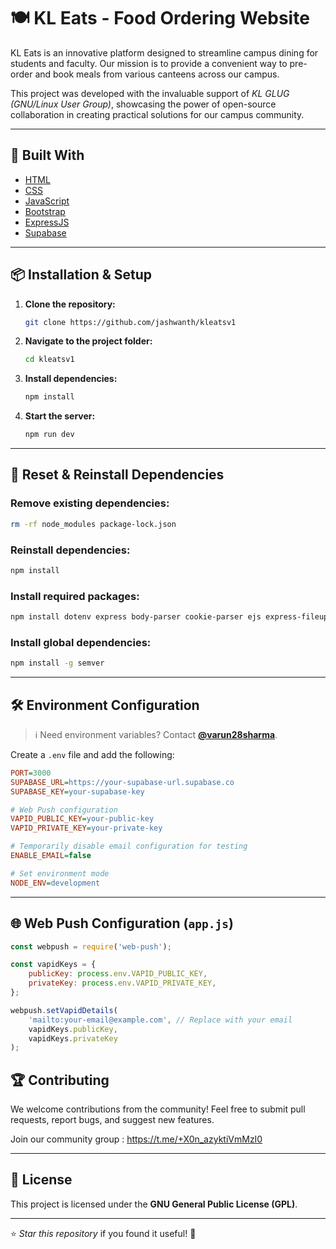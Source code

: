 # 🍽 KL Eats - Food Ordering Website

KL Eats is an innovative platform designed to streamline campus dining for students and faculty. Our mission is to provide a convenient way to pre-order and book meals from various canteens across our campus.

This project was developed with the invaluable support of *KL GLUG (GNU/Linux User Group)*, showcasing the power of open-source collaboration in creating practical solutions for our campus community.

---

## 🚀 Built With

- [HTML](https://www.w3schools.com/html/)
- [CSS](https://www.w3schools.com/css/)
- [JavaScript](https://www.w3schools.com/js/)
- [Bootstrap](https://www.w3schools.com/bootstrap5/index.php)
- [ExpressJS](https://expressjs.com/)
- [Supabase](https://supabase.com/)

---

## 📦 Installation & Setup

1. **Clone the repository:**  
   ```sh
   git clone https://github.com/jashwanth/kleatsv1
   ```
2. **Navigate to the project folder:**  
   ```sh
   cd kleatsv1
   ```
3. **Install dependencies:**  
   ```sh
   npm install
   ```
4. **Start the server:**  
   ```sh
   npm run dev
   ```

---

## 🔄 Reset & Reinstall Dependencies

### Remove existing dependencies:
```sh
rm -rf node_modules package-lock.json
```

### Reinstall dependencies:
```sh
npm install
```

### Install required packages:
```sh
npm install dotenv express body-parser cookie-parser ejs express-fileupload uuid mysql2 nodemailer crypto @supabase/supabase-js path express-session https fs http qrcode axios bcrypt web-push firebase-admin helmet
```

### Install global dependencies:
```sh
npm install -g semver
```

---

## 🛠 Environment Configuration  
> ℹ️ Need environment variables? Contact [**@varun28sharma**](https://github.com/varun28sharma).

Create a `.env` file and add the following:
```ini
PORT=3000
SUPABASE_URL=https://your-supabase-url.supabase.co
SUPABASE_KEY=your-supabase-key

# Web Push configuration
VAPID_PUBLIC_KEY=your-public-key
VAPID_PRIVATE_KEY=your-private-key

# Temporarily disable email configuration for testing
ENABLE_EMAIL=false

# Set environment mode
NODE_ENV=development
```

---

## 🌐 Web Push Configuration (`app.js`)

```js
const webpush = require('web-push');

const vapidKeys = {
    publicKey: process.env.VAPID_PUBLIC_KEY,
    privateKey: process.env.VAPID_PRIVATE_KEY,
};

webpush.setVapidDetails(
    'mailto:your-email@example.com', // Replace with your email
    vapidKeys.publicKey,
    vapidKeys.privateKey
);
```

## 🏆 Contributing

We welcome contributions from the community! Feel free to submit pull requests, report bugs, and suggest new features.

Join our community group : https://t.me/+X0n_azyktiVmMzI0

---

## 📜 License

This project is licensed under the **GNU General Public License (GPL)**.

---

⭐ *Star this repository* if you found it useful! 🚀

